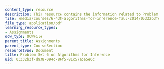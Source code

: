 ```yaml
---
content_type: resource
description: This resource contains the information related to Problem Set 6.
file: /media/courses/6-438-algorithms-for-inference-fall-2014/05332b3fd938094c86f581c57ace5e6c_MIT6_438F14_ps6.pdf
file_type: application/pdf
learning_resource_types:
- Assignments
ocw_type: OCWFile
parent_title: Assignments
parent_type: CourseSection
resourcetype: Document
title: Problem Set 6 on Algorithms for Inference
uid: 05332b3f-d938-094c-86f5-81c57ace5e6c
---
```

